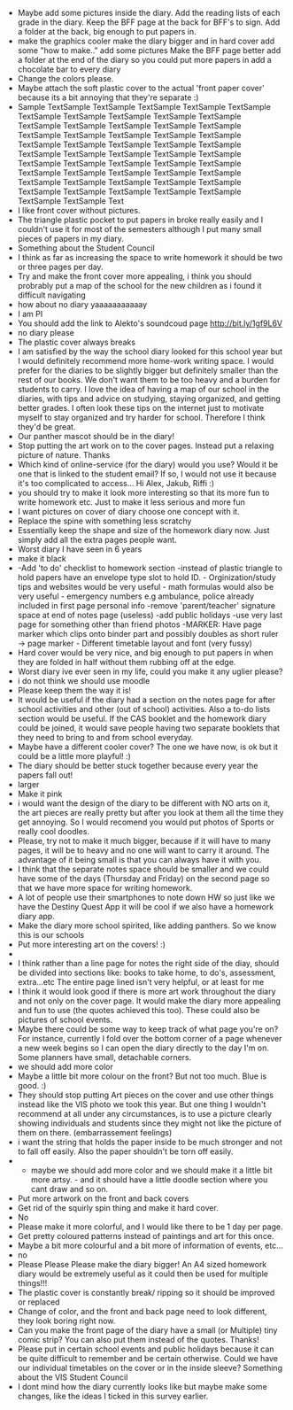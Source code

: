 * Maybe add some pictures inside the diary. Add the reading lists of each grade in the diary. Keep the BFF page at the back for BFF's to sign. Add a folder at the back, big enough to put papers in.
* make the graphics cooler make the diary bigger and in hard cover add some "how to make.." add some pictures  Make the BFF page better add a folder at the end of the diary so you could put more papers in add a chocolate bar to every diary
* Change the colors please.
* Maybe attach the soft plastic cover to the actual 'front paper cover' because its a bit annoying that they're separate :)
* Sample TextSample TextSample TextSample TextSample TextSample TextSample TextSample TextSample TextSample TextSample TextSample TextSample TextSample TextSample TextSample TextSample TextSample TextSample TextSample TextSample TextSample TextSample TextSample TextSample TextSample TextSample TextSample TextSample TextSample TextSample TextSample TextSample TextSample TextSample TextSample TextSample TextSample TextSample TextSample TextSample TextSample TextSample TextSample TextSample TextSample TextSample TextSample TextSample TextSample TextSample TextSample TextSample Text
* I like front cover without pictures.
* The triangle plastic pocket to put papers in broke really easily and I couldn't use it for most of the semesters although I put many small pieces of papers in my diary. 
* Something about the Student Council
* I think as far as increasing the space to write homework it should be two or three pages per day.
* Try and make the front cover more appealing, i think you should probrably put a map of the school for the new children as i found it difficult navigating
* how about no diary yaaaaaaaaaaay
* I am PI
* You should add the link to Alekto's soundcoud page http://bit.ly/1gf9L6V
* no diary please 
* The plastic cover always breaks
* I am satisfied by the way the school diary looked for this school year but I would definitely recommend more home-work writing space. I would prefer for the diaries to be slightly bigger but definitely smaller than the rest of our books. We don't want them to be too heavy and a burden for students to carry.   I love the idea of having a map of our school in the diaries, with tips and advice on studying, staying organized, and getting better grades. I often look these tips on the internet just to motivate myself to stay organized and try harder for school. Therefore I think they'd be great.  
* Our panther mascot should be in the diary!
* Stop putting the art work on to the cover pages. Instead put a relaxing picture of nature. Thanks
* Which kind of online-service (for the diary) would you use? Would it be one that is linked to the student email? If so, I would not use it because it's too complicated to access...  Hi Alex, Jakub, Riffi :)
* you should try to make it look more interesting so that its more fun to write homework etc. Just to make it less serious and more fun
* I want pictures on cover of diary choose one concept with it.
* Replace the spine with something less scratchy
* Essentially keep the shape and size of the homework diary now. Just simply add all the extra pages people want. 
* Worst diary I have seen in 6 years
* make it black
* -Add 'to do' checklist to homework section -instead of plastic triangle to hold papers have an envelope type slot to hold ID.  - Orginization/study tips and websites would be very useful - math formulas would also be very useful - emergency numbers e.g ambulance, police already included in first page personal info -remove 'parent/teacher' signature space at end of notes page (useless) -add public holidays -use very last page for something other than friend photos -MARKER: Have page marker which clips onto binder part and possibly doubles as short ruler -> page marker  - Different timetable layout and font (very fussy)
* Hard cover would be very nice, and big enough to put papers in when they are folded in half without them rubbing off at the edge. 
* Worst diary ive ever seen in my life, could you make it any uglier please?
* i do not think we should use moodle
* Please keep them the way it is!
* It would be useful if the diary had a section on the notes page for after school activities and other (out of school) activities. Also a to-do lists section would be useful. If the CAS booklet and the homework diary could be joined, it would save people having two separate booklets that they need to bring to and from school everyday.
* Maybe have a different cooler cover? The one we have now, is ok but it could be a little more playful! :) 
* The diary should be better stuck together because every year the papers fall out!
* larger  
* Make it pink
* i would want the design of the diary to be different with NO arts on it, the art pieces are really pretty but after you look at them all the time they get annoying. So I would recomend you would put photos of Sports or really cool doodles. 
* Please, try not to make it much bigger, because if it will have to many pages, it will be to heavy and no one will want to carry it around. The advantage of it being small is that you can always have it with you.
* I think that the separate notes space should be smaller and we could have some of the days (Thursday and Friday) on the second page so that we have more space for writing homework. 
* A lot of people use their smartphones to note down HW so just like we have the Destiny Quest App it will be cool if we also have a homework diary app. 
* Make the diary more school spirited, like adding panthers. So we know this is our schools 
* Put more interesting art on the covers! :)
* 
* I think rather than a line page for notes the right side of the diay, should be divided into sections like: books to take home, to do's, assessment, extra...etc The entire page lined isn't very helpful, or at least for me
* I think it would look good if there is more art work throughout the diary and not only on the cover page. It would make the diary more appealing and fun to use (the quotes achieved this too). These could also be pictures of school events. 
* Maybe there could be some way to keep track of what page you're on? For instance, currently I fold over the bottom corner of a page whenever a new week begins so I can open the diary directly to the day I'm on. Some planners have small, detachable corners.
* we should add more color
* Maybe a little bit more colour on the front? But not too much. Blue is good. :)
* They should stop putting Art pieces on the cover and use other things instead like the VIS photo we took this year. But one thing I wouldn't recommend at all under any circumstances, is to use a picture clearly showing individuals and students since they might not like the picture of them on there. (embarrassement feelings)
* i want the string that holds the paper inside to be much stronger and not to fall off easily. Also the paper shouldn't be torn off easily.
* - maybe we should add more color and we should make it a little bit more artsy. - and it should have a little doodle section where you cant draw and so on.
* Put more artwork on the front and back covers
* Get rid of the squirly spin thing and make it hard cover.
* No
* Please make it more colorful, and I would like there to be 1 day per page.
* Get pretty coloured patterns instead of paintings and art for this once.
* Maybe a bit more colourful and a bit more of information of events, etc...
* no
* Please Please Please make the diary bigger! An A4 sized homework diary would be extremely useful as it could then be used for multiple things!!!
* The plastic cover is constantly break/ ripping so it should be improved or replaced 
* Change of color, and the front and back page need to look different, they look boring right now. 
* Can you make the front page of the diary have a small (or Multiple) tiny comic strip? You can also put them instead of the quotes.  Thanks!
* Please put in certain school events and public holidays because it can be quite difficult to remember and be certain otherwise.   Could we have our individual timetables on the cover or in the inside sleeve?  Something about the VIS Student Council
* I dont mind how the diary currently looks like but maybe make some changes, like the ideas I ticked in this survey earlier.

